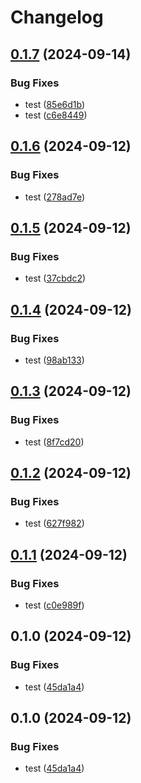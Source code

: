 # Changelog

## [0.1.7](https://github.com/nguyentrungduc134/ECS-Firelens-multi-config-terraform/compare/v0.1.6...v0.1.7) (2024-09-14)


### Bug Fixes

* test ([85e6d1b](https://github.com/nguyentrungduc134/ECS-Firelens-multi-config-terraform/commit/85e6d1bab38c4e69291b5ba2112c9bdfd861c2c9))
* test ([c6e8449](https://github.com/nguyentrungduc134/ECS-Firelens-multi-config-terraform/commit/c6e84492339998cfeefc3ffdb99bbfa2532055fb))

## [0.1.6](https://github.com/nguyentrungduc134/ECS-Firelens-multi-config-terraform/compare/v0.1.5...v0.1.6) (2024-09-12)


### Bug Fixes

* test ([278ad7e](https://github.com/nguyentrungduc134/ECS-Firelens-multi-config-terraform/commit/278ad7e8e0e4e0b63928e15f8a686f6647908e63))

## [0.1.5](https://github.com/nguyentrungduc134/ECS-Firelens-multi-config-terraform/compare/v0.1.4...v0.1.5) (2024-09-12)


### Bug Fixes

* test ([37cbdc2](https://github.com/nguyentrungduc134/ECS-Firelens-multi-config-terraform/commit/37cbdc25796be8fe935fed56fa0b830b638b7912))

## [0.1.4](https://github.com/nguyentrungduc134/ECS-Firelens-multi-config-terraform/compare/v0.1.3...v0.1.4) (2024-09-12)


### Bug Fixes

* test ([98ab133](https://github.com/nguyentrungduc134/ECS-Firelens-multi-config-terraform/commit/98ab1334bea915cf0907411bb6a35d2e43684537))

## [0.1.3](https://github.com/nguyentrungduc134/ECS-Firelens-multi-config-terraform/compare/v0.1.2...v0.1.3) (2024-09-12)


### Bug Fixes

* test ([8f7cd20](https://github.com/nguyentrungduc134/ECS-Firelens-multi-config-terraform/commit/8f7cd205add764415338891c6ee1d02ca37dd17b))

## [0.1.2](https://github.com/nguyentrungduc134/ECS-Firelens-multi-config-terraform/compare/v0.1.1...v0.1.2) (2024-09-12)


### Bug Fixes

* test ([627f982](https://github.com/nguyentrungduc134/ECS-Firelens-multi-config-terraform/commit/627f9821343318e76caf0f9d347a01ef2978546d))

## [0.1.1](https://github.com/nguyentrungduc134/ECS-Firelens-multi-config-terraform/compare/v0.1.0...v0.1.1) (2024-09-12)


### Bug Fixes

* test ([c0e989f](https://github.com/nguyentrungduc134/ECS-Firelens-multi-config-terraform/commit/c0e989fefc083ec3475426f24d036b1b0d2c0435))

## 0.1.0 (2024-09-12)


### Bug Fixes

* test ([45da1a4](https://github.com/nguyentrungduc134/ECS-Firelens-multi-config-terraform/commit/45da1a4dc2d28d227fabd8e07678adec073f6ea5))

## 0.1.0 (2024-09-12)


### Bug Fixes

* test ([45da1a4](https://github.com/nguyentrungduc134/ECS-Firelens-multi-config-terraform/commit/45da1a4dc2d28d227fabd8e07678adec073f6ea5))
